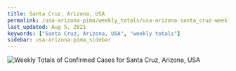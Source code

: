 ```yaml
---
title: Santa Cruz, Arizona, USA
permalink: /usa-arizona-pima/weekly_totals/usa-arizona-santa_cruz-weekly_totals.html
last_updated: Aug 5, 2021
keywords: ["Santa Cruz, Arizona, USA", "weekly totals"]
sidebar: usa-arizona-pima_sidebar
---
```


![Weekly Totals of Confirmed Cases for Santa Cruz, Arizona, USA](/covid_tracker/images/graphs/usa-arizona-santa_cruz-weekly_totals_graph.png)
